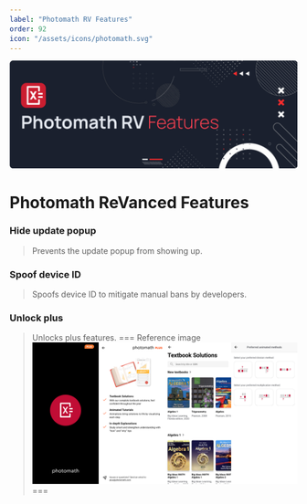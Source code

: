 ```yaml
---
label: "Photomath RV Features"
order: 92
icon: "/assets/icons/photomath.svg"
---
```


![](../assets/cover/photomath-rv-cover.png)

# Photomath ReVanced Features

### Hide update popup
>Prevents the update popup from showing up.

### Spoof device ID
>Spoofs device ID to mitigate manual bans by developers.

### Unlock plus
>Unlocks plus features.
=== Reference image
![](/assets/screenshots/Photomath.jpg)
===
